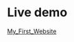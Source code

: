 # Live demo #

[My_First_Website](https://raw.githack.com/Matt19890303/RecipeWebsite/master/index.html)
